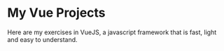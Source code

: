 # My Vue Projects
Here are my exercises in VueJS, a javascript framework that is fast, light and easy to understand.
